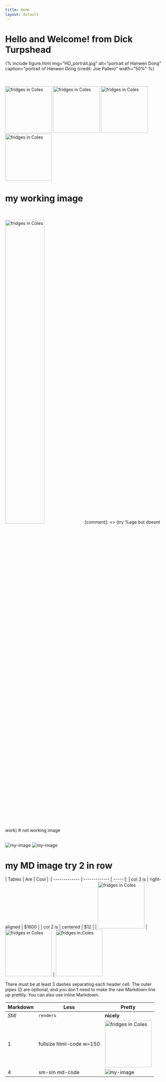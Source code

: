 ```yaml
---
title: Home
layout: default
---
```


# Hello and Welcome! from Dick Turpshead

{% include figure.html img="HD_portrait.jpg" alt="portrait of Hanwen Dong" caption="portrait of Hanwen Dong (credit: Joe Pallen)" width="50%" %}

<br/>
<br/>

<img src="https://dickturpshead.github.io/highway-wobbly/images/empty-freezer.jpg" alt="fridges in Coles" width="150"/>
<img src="https://dickturpshead.github.io/highway-wobbly/images/empty-freezer.jpg" alt="fridges in Coles" width="150"/>
<img src="https://dickturpshead.github.io/highway-wobbly/images/empty-freezer.jpg" alt="fridges in Coles" width="150"/>
<img src="https://dickturpshead.github.io/highway-wobbly/images/empty-freezer.jpg" alt="fridges in Coles" width="150"/>

# my working image

<br/>

<br/>


<img src="https://dickturpshead.github.io/highway-wobbly/images/empty-freezer.jpg" alt="fridges in Coles" width=50%/>
[comment]: <> (try %age but doesnt work)
# not working image

<br/>


<br/>


![my-image](https://dickturpshead.github.io/highway-wobbly/images/empty-freezer-sm-sm.jpg)
![my-image](https://dickturpshead.github.io/highway-wobbly/images/empty-freezer-sm=sm.jpg)

# my MD image try 2 in row





| Tables        | Are           | Cool  |
:| ------------- |:-------------:| -----:|:
| col 3 is      | right-aligned | $1600 |
| col 2 is      | centered      |   $12 |
| <img src="https://dickturpshead.github.io/highway-wobbly/images/empty-freezer.jpg" alt="fridges in Coles" width="150"/> | <img src="https://dickturpshead.github.io/highway-wobbly/images/empty-freezer.jpg" alt="fridges in Coles" width="150"/>      |  <img src="https://dickturpshead.github.io/highway-wobbly/images/empty-freezer.jpg" alt="fridges in Coles" width="150"/>

There must be at least 3 dashes separating each header cell.
The outer pipes (|) are optional, and you don't need to make the 
raw Markdown line up prettily. You can also use inline Markdown.

Markdown | Less | Pretty
--- | --- | ---
*Still* | `renders` | **nicely**
1 | fullsize html-code w=150 | <img src="https://dickturpshead.github.io/highway-wobbly/images/empty-freezer.jpg" alt="fridges in Coles" width="150"/>
4 | sm-sm md-code | ![my-image](https://dickturpshead.github.io/highway-wobbly/images/empty-freezer-sm-sm.jpg)





























